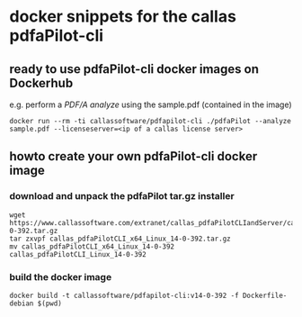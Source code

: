 # docker snippets for the callas pdfaPilot-cli

## ready to use pdfaPilot-cli docker images on Dockerhub
e.g. perform a _PDF/A analyze_ using the sample.pdf (contained in the image)

```
docker run --rm -ti callassoftware/pdfapilot-cli ./pdfaPilot --analyze sample.pdf --licenseserver=<ip of a callas license server>
```

## howto create your own pdfaPilot-cli docker image

### download and unpack the pdfaPilot tar.gz installer 
```
wget https://www.callassoftware.com/extranet/callas_pdfaPilotCLIandServer/callas_pdfaPilotCLI_x64_Linux_14-0-392.tar.gz
tar zxvpf callas_pdfaPilotCLI_x64_Linux_14-0-392.tar.gz
mv callas_pdfaPilotCLI_x64_Linux_14-0-392 callas_pdfaPilotCLI_Linux_14-0-392
```

### build the docker image
```
docker build -t callassoftware/pdfapilot-cli:v14-0-392 -f Dockerfile-debian $(pwd)
```
